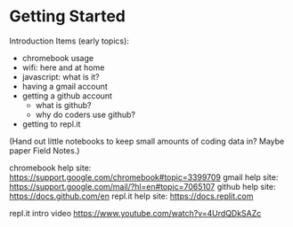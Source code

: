 # Getting Started

Introduction Items (early topics):

- chromebook usage
- wifi: here and at home
- javascript: what is it?
- having a gmail account
- getting a github account
  - what is github?
  - why do coders use github?
- getting to repl.it

(Hand out little notebooks to keep small amounts of coding data in? Maybe paper Field Notes.)

chromebook help site: https://support.google.com/chromebook#topic=3399709
gmail help site: https://support.google.com/mail/?hl=en#topic=7065107
github help site: https://docs.github.com/en
repl.it help site: https://docs.replit.com

repl.it intro video https://www.youtube.com/watch?v=4UrdQDkSAZc

